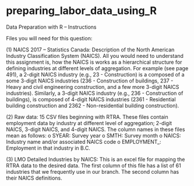 # preparing_labor_data_using_R

Data Preparation with R – Instructions


Files you will need for this question: 

(1)	NAICS 2017 – Statistics Canada: Description of the North American Industry Classification System (NAICS). 
All you would need to understand this assignment is, how the NAICS is works as a hierarchical structure for defining industries at different levels of aggregation. For example (see page 491), a 2-digit NAICS industry (e.g., 23 - Construction) is a composed of a some 3-digit NAICS industries (236 - Construction of buildings, 237 - Heavy and civil engineering construction, and a few more 3-digit NAICS industries). Similarly, a 3-digit NAICS industry (e.g., 236 - Construction of buildings), is composed of 4-digit NAICS industries (2361 - Residential building construction and 2362 - Non-residential building construction).

(2) Raw data: 15 CSV files beginning with RTRA. These files contain employment data by industry at different level of aggregation; 2-digit NAICS, 3-digit NAICS, and 4-digit NAICS. The column names in these files mean as follows: 
o	SYEAR: Survey year
o	SMTH: Survey month
o	NAICS: Industry name and/or associated NAICS code
o	EMPLOYMENT_: Employment in that industry in B.C. 

(3)	LMO Detailed Industries by NAICS: This is an excel file for mapping the RTRA data to the desired data. The first column of this file has a list of 61 industries that we frequently use in our branch. The second column has their NAICS definitions. 
